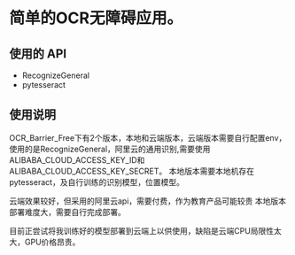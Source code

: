 # 简单的OCR无障碍应用。
## 使用的 API

-  RecognizeGeneral
-  pytesseract

## 使用说明

OCR_Barrier_Free下有2个版本，本地和云端版本，云端版本需要自行配置env，使用的是RecognizeGeneral，阿里云的通用识别,需要使用ALIBABA_CLOUD_ACCESS_KEY_ID和ALIBABA_CLOUD_ACCESS_KEY_SECRET。
本地版本需要本地机存在pytesseract，及自行训练的识别模型，位置模型。

云端效果较好，但采用的阿里云api，需要付费，作为教育产品可能较贵
本地版本部署难度大，需要自行完成部署。

目前正尝试将我训练好的模型部署到云端上以供使用，缺陷是云端CPU局限性太大，GPU价格昂贵。

